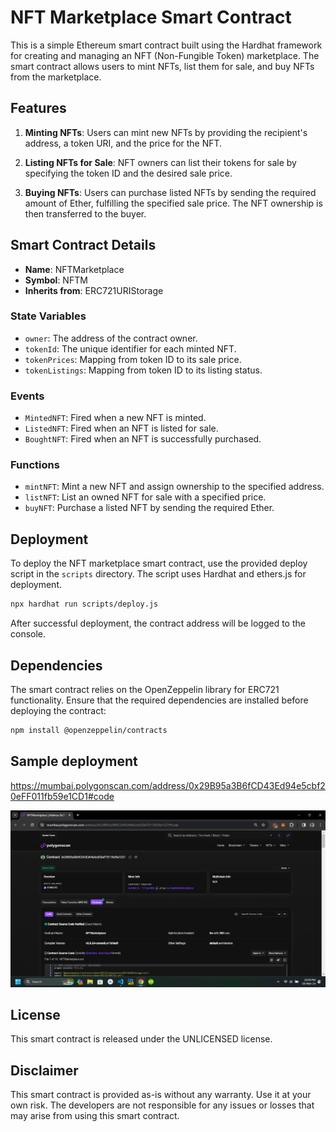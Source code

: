 # NFT Marketplace Smart Contract

This is a simple Ethereum smart contract built using the Hardhat framework for creating and managing an NFT (Non-Fungible Token) marketplace. The smart contract allows users to mint NFTs, list them for sale, and buy NFTs from the marketplace.

## Features

1. **Minting NFTs**: Users can mint new NFTs by providing the recipient's address, a token URI, and the price for the NFT.

2. **Listing NFTs for Sale**: NFT owners can list their tokens for sale by specifying the token ID and the desired sale price.

3. **Buying NFTs**: Users can purchase listed NFTs by sending the required amount of Ether, fulfilling the specified sale price. The NFT ownership is then transferred to the buyer.

## Smart Contract Details

- **Name**: NFTMarketplace
- **Symbol**: NFTM
- **Inherits from**: ERC721URIStorage

### State Variables

- `owner`: The address of the contract owner.
- `tokenId`: The unique identifier for each minted NFT.
- `tokenPrices`: Mapping from token ID to its sale price.
- `tokenListings`: Mapping from token ID to its listing status.

### Events

- `MintedNFT`: Fired when a new NFT is minted.
- `ListedNFT`: Fired when an NFT is listed for sale.
- `BoughtNFT`: Fired when an NFT is successfully purchased.

### Functions

- `mintNFT`: Mint a new NFT and assign ownership to the specified address.
- `listNFT`: List an owned NFT for sale with a specified price.
- `buyNFT`: Purchase a listed NFT by sending the required Ether.

## Deployment

To deploy the NFT marketplace smart contract, use the provided deploy script in the `scripts` directory. The script uses Hardhat and ethers.js for deployment.

```bash
npx hardhat run scripts/deploy.js
```

After successful deployment, the contract address will be logged to the console.

## Dependencies

The smart contract relies on the OpenZeppelin library for ERC721 functionality. Ensure that the required dependencies are installed before deploying the contract:

```bash
npm install @openzeppelin/contracts
```

## Sample deployment

https://mumbai.polygonscan.com/address/0x29B95a3B6fCD43Ed94e5cbf20eFF011fb59e1CD1#code

![](images\mumbai.png)

## License

This smart contract is released under the UNLICENSED license.

## Disclaimer

This smart contract is provided as-is without any warranty. Use it at your own risk. The developers are not responsible for any issues or losses that may arise from using this smart contract.